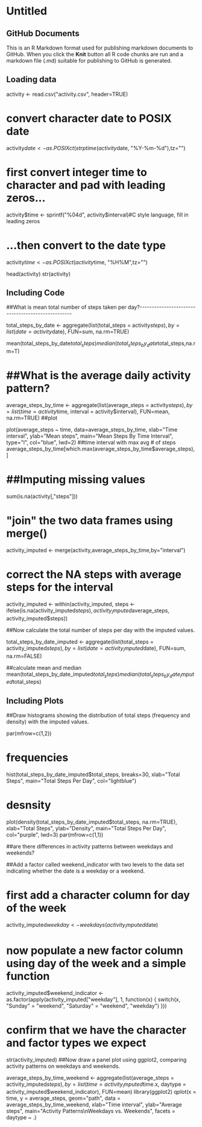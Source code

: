Untitled
================

GitHub Documents
----------------

This is an R Markdown format used for publishing markdown documents to GitHub. When you click the **Knit** button all R code chunks are run and a markdown file (.md) suitable for publishing to GitHub is generated.

## Loading data
activity <- read.csv("activity.csv", header=TRUE)
# convert character date to POSIX date
activity$date <- as.POSIXct(strptime(activity$date, "%Y-%m-%d"),tz="")
# first convert integer time to character and pad with leading zeros...
activity$time     <- sprintf("%04d", activity$interval)#C style language, fill in leading zeros
# ...then convert to the date type
activity$time     <- as.POSIXct(activity$time, "%H%M",tz="")

head(activity)
str(activity)

Including Code
--------------

##What is mean total number of steps taken per day?--------------------------------------------------

total_steps_by_date <- aggregate(list(total_steps = activity$steps),  by=list(date = activity$date), FUN=sum, na.rm=TRUE)

mean(total_steps_by_date$total_steps) median(total_steps_by_date$total_steps,na.rm=T)

##What is the average daily activity pattern?
===========================================

average_steps_by_time <- aggregate(list(average_steps = activity$steps),
                                   by=list(time = activity$time,
                                           interval = activity$interval),
                                   FUN=mean,
                                   na.rm=TRUE)
##plot

plot(average_steps ~ time,
     data=average_steps_by_time,
     xlab="Time interval",
     ylab="Mean steps",
     main="Mean Steps By Time Interval",
     type="l",
     col="blue",
     lwd=2)
##time interval with max avg # of steps
average_steps_by_time[which.max(average_steps_by_time$average_steps),]

##Imputing missing values
=======================

sum(is.na(activity[,"steps"]))

# "join" the two data frames using merge()
activity_imputed <- merge(activity,average_steps_by_time,by="interval")

# correct the NA steps with average steps for the interval
activity_imputed <- within(activity_imputed,
                           steps <- ifelse(is.na(activity_imputed$steps),
                           activity_imputed$average_steps,
                           activity_imputed$steps))
                           
##Now calculate the total number of steps per day with the imputed values.

total_steps_by_date_imputed <- aggregate(list(total_steps = activity_imputed$steps),
                                         by=list(date = activity_imputed$date),
                                         FUN=sum,
                                         na.rm=FALSE)
                                         
##calculate mean and median
mean(total_steps_by_date_imputed$total_steps)
median(total_steps_by_date_imputed$total_steps)

## Including Plots

##Draw histograms showing the distribution of total steps (frequency and density) with the imputed values.

par(mfrow=c(1,2))
# frequencies
hist(total_steps_by_date_imputed$total_steps,
     breaks=30,
     xlab="Total Steps",
     main="Total Steps Per Day",
     col="lightblue")
# desnsity
plot(density(total_steps_by_date_imputed$total_steps,
             na.rm=TRUE),
     xlab="Total Steps",
     ylab="Density",
     main="Total Steps Per Day",     
     col="purple",
     lwd=3)
par(mfrow=c(1,1))

##are there differences in activity patterns between weekdays and weekends?

##Add a factor called weekend_indicator with two levels to the data set indicating whether the date is a weekday or a weekend.

# first add a character column for day of the week
activity_imputed$weekday  <- weekdays(activity_imputed$date)
# now populate a new factor column using day of the week and a simple function
activity_imputed$weekend_indicator <- as.factor(apply(activity_imputed["weekday"], 1, function(x) {
  switch(x,
         "Sunday" = "weekend",
         "Saturday" = "weekend",
         "weekday")
}))
# confirm that we have the character and factor types we expect
str(activity_imputed)
##Now draw a panel plot using ggplot2, comparing activity patterns on weekdays and weekends.

average_steps_by_time_weekend <- aggregate(list(average_steps = activity_imputed$steps),
                                           by=list(time       = activity_imputed$time.x,
                                                   daytype    = activity_imputed$weekend_indicator),
                                           FUN=mean)
library(ggplot2)
qplot(x = time,
      y = average_steps,
      geom="path",
      data = average_steps_by_time_weekend, 
      xlab="Time interval",
      ylab="Average steps",
      main="Activity Patterns\nWeekdays vs. Weekends",
      facets = daytype ~ .)
